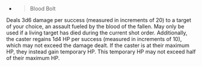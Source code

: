   - > Blood Bolt

Deals 3d6 damage per success (measured in increments of 20) to a target
of your choice, an assault fueled by the blood of the fallen. May only
be used if a living target has died during the current shot order.
Additionally, the caster regains 1d4 HP per success (measured in
increments of 10), which may not exceed the damage dealt. If the caster
is at their maximum HP, they instead gain temporary HP. This temporary
HP may not exceed half of their maximum HP.

